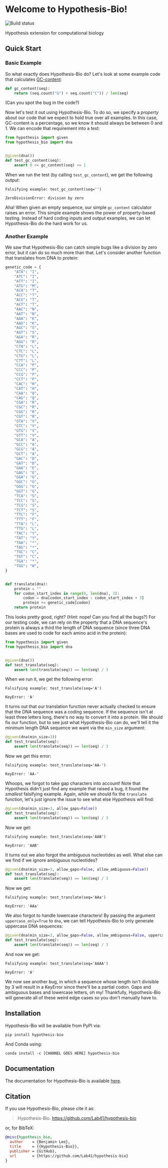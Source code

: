 # Welcome to Hypothesis-Bio!

![Build status](https://github.com/Lab41/hypothesis-bio/workflows/CI/badge.svg)

Hypothesis extension for computational biology

## Quick Start

### Basic Example

So what exactly does Hypothesis-Bio do?
Let's look at some example code that calculates [GC-content](https://en.wikipedia.org/wiki/GC-content):

```python
def gc_content(seq):
    return (seq.count("G") + seq.count("C")) / len(seq)
```

(Can you spot the bug in the code?)

Now let's test it out using Hypothesis-Bio.
To do so, we specify a _property_ about our code that we expect to hold true over all examples.
In this case, GC-content is a percentage, so we know it should always be between 0 and 1.
We can encode that requirement into a test:

```python
from hypothesis import given
from hypothesis_bio import dna


@given(dna())
def test_gc_content(seq):
    assert 0 <= gc_content(seq) <= 1
```

When we run the test (by calling `test_gc_content`), we get the following output:

```shell
Falsifying example: test_gc_content(seq='')

ZeroDivisionError: division by zero
```

Aha!
When given an empty sequence, our simple `gc_content` calculator raises an error.
This simple example shows the power of property-based testing.
Instead of hard coding inputs and output examples, we can let Hypothesis-Bio do the hard work for us.

### Another Example

We saw that Hypothesis-Bio can catch simple bugs like a division by zero error, but it can do so much more than that.
Let's consider another function that translates from DNA to protein:

```python
genetic_code = {
    "ATA": "I",
    "ATC": "I",
    "ATT": "I",
    "ATG": "M",
    "ACA": "T",
    "ACC": "T",
    "ACG": "T",
    "ACT": "T",
    "AAC": "N",
    "AAT": "N",
    "AAA": "K",
    "AAG": "K",
    "AGC": "S",
    "AGT": "S",
    "AGA": "R",
    "AGG": "R",
    "CTA": "L",
    "CTC": "L",
    "CTG": "L",
    "CTT": "L",
    "CCA": "P",
    "CCC": "P",
    "CCG": "P",
    "CCT": "P",
    "CAC": "H",
    "CAT": "H",
    "CAA": "Q",
    "CAG": "Q",
    "CGA": "R",
    "CGC": "R",
    "CGG": "R",
    "CGT": "R",
    "GTA": "V",
    "GTC": "V",
    "GTG": "V",
    "GTT": "V",
    "GCA": "A",
    "GCC": "A",
    "GCG": "A",
    "GCT": "A",
    "GAC": "D",
    "GAT": "D",
    "GAA": "E",
    "GAG": "E",
    "GGA": "G",
    "GGC": "G",
    "GGG": "G",
    "GGT": "G",
    "TCA": "S",
    "TCC": "S",
    "TCG": "S",
    "TCT": "S",
    "TTC": "F",
    "TTT": "F",
    "TTA": "L",
    "TTG": "L",
    "TAC": "Y",
    "TAT": "Y",
    "TAA": "*",
    "TAG": "*",
    "TGC": "C",
    "TGT": "C",
    "TGA": "*",
    "TGG": "W",
}


def translate(dna):
    protein = ""
    for codon_start_index in range(0, len(dna), 3):
        codon = dna[codon_start_index : codon_start_index + 3]
        protein += genetic_code[codon]
    return protein
```

This looks pretty good, right?
(Hint: nope! Can you find all the bugs?)
For our testing code, we can rely on the property that a DNA sequence's protein is always a third the length of DNA sequence (since three DNA bases are used to code for each amino acid in the protein):

```python
from hypothesis import given
from hypothesis_bio import dna


@given(dna())
def test_translate(seq):
    assert len(translate(seq)) == len(seq) / 3
```

When we run it, we get the following error:

```shell
Falsifying example: test_translate(seq='A')

KeyError: 'A'
```

It turns out that our translation function never actually checked to ensure that the DNA sequence was a coding sequence.
If the sequence isn't at least three letters long, there's no way to convert it into a protein.
We should fix our function, but to see just what Hypothesis-Bio can do, we'll tell it the minimum length DNA sequence we want via the `min_size` argument:

```python
@given(dna(min_size=3))
def test_translate(seq):
    assert len(translate(seq)) == len(seq) / 3
```

Now we get this error:

```shell
Falsifying example: test_translate(seq='AA-')

KeyError: 'AA-'
```

Whoops, we forgot to take gap characters into account!
Note that Hypothesis didn't just find any example that raised a bug, it found the _smallest_ falsifying example.
Again, while we should fix the `translate` function, let's just ignore the issue to see what else Hypothesis will find:

```python
@given(dna(min_size=3, allow_gaps=False))
def test_translate(seq):
    assert len(translate(seq)) == len(seq) / 3
```

Now we get:

```shell
Falsifying example: test_translate(seq='AAB')

KeyError: 'AAB'
```

It turns out we also forgot the ambiguous nucleotides as well.
What else can we find if we ignore ambiguous nucleotides?

```python
@given(dna(min_size=3, allow_gaps=False, allow_ambiguous=False))
def test_translate(seq):
    assert len(translate(seq)) == len(seq) / 3
```

Now we get:

```shell
Falsifying example: test_translate(seq='AAa')

KeyError: 'AAa'
```

We also forgot to handle lowercase characters!
By passing the argument `uppercase_only=True` to `dna`, we can tell Hypothesis-Bio to only generate uppercase DNA sequences:

```python
@given(dna(min_size=3, allow_gaps=False, allow_ambiguous=False, uppercase_only=True))
def test_translate(seq):
    assert len(translate(seq)) == len(seq) / 3
```

And now we get:

```shell
Falsifying example: test_translate(seq='AAAA')

KeyError: 'A'
```

We now see another bug, in which a sequence whose length isn't divisible by 3 will result in a KeyError since there'll be a partial codon.
Gaps and ambiguous bases and lowercase letters, oh my!
Thankfully, Hypothesis-Bio will generate all of these weird edge cases so you don't manually have to.

## Installation

Hypothesis-Bio will be available from PyPI via:

```
pip install hypothesis-bio
```

And Conda using:

```
conda install -c [CHANNEL GOES HERE] hypothesis-bio
```

## Documentation

The documentation for Hypothesis-Bio is available [here](https://lab41.github.io/hypothesis-bio/).

## Citation

If you use Hypothesis-Bio, please cite it as:

> Hypothesis-Bio. https://github.com/Lab41/hypothesis-bio

or, for BibTeX:

```bibtex
@misc{hypothesis_bio,
  author    = {Benjamin Lee},
  title     = {{Hypothesis-Bio}},
  publisher = {GitHub},
  url       = {https://github.com/Lab41/hypothesis-bio}
}
```
